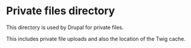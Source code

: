 # Private files directory

This directory is used by Drupal for private files.

This includes private file uploads and also the location of the Twig cache.
